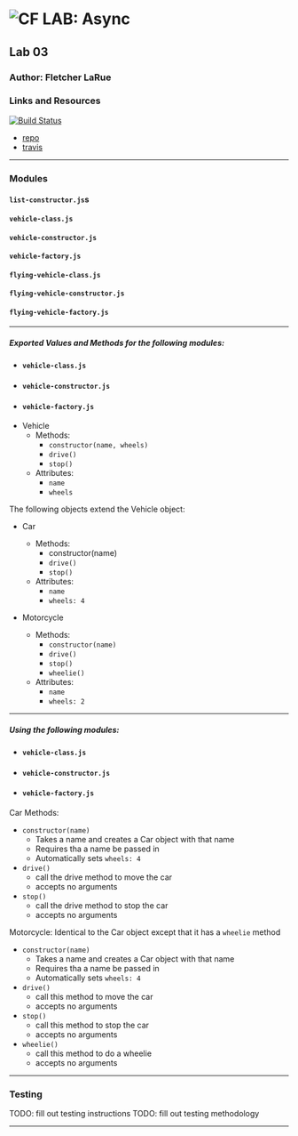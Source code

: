 ![CF](http://i.imgur.com/7v5ASc8.png) LAB: Async
=================================================

## Lab 03

### Author: Fletcher LaRue

### Links and Resources

[![Build Status](https://www.travis-ci.com/asdFletcher/02-classes-inheritance-fp.svg?branch=master)](https://www.travis-ci.com/asdFletcher/02-classes-inheritance-fp)

* [repo](https://github.com/asdFletcher/03-async)
* [travis](https://www.travis-ci.com/asdFletcher/02-classes-inheritance-fp)


[//]: # (heroku link: https://lab02-401.herokuapp.com/)

---
### Modules
#### `list-constructor.js`s
#### `vehicle-class.js`
#### `vehicle-constructor.js`
#### `vehicle-factory.js`
#### `flying-vehicle-class.js`
#### `flying-vehicle-constructor.js`
#### `flying-vehicle-factory.js`
---
##### Exported Values and Methods for the following modules:
- #### `vehicle-class.js`
- #### `vehicle-constructor.js`
- #### `vehicle-factory.js`


* Vehicle
    * Methods:
        * `constructor(name, wheels)`
        * `drive()`
        * `stop()`
    * Attributes:
        * `name`
        * `wheels`

The following objects extend the Vehicle object:
* Car
    * Methods:
        * constructor(name)
        * `drive()`
        * `stop()`
    * Attributes:
        * `name`
        * `wheels: 4`

* Motorcycle
    * Methods:
        * `constructor(name)`
        * `drive()`
        * `stop()`
        * `wheelie()`
    * Attributes:
        * `name`
        * `wheels: 2`

---


##### Using the following modules:
- #### `vehicle-class.js`
- #### `vehicle-constructor.js`
- #### `vehicle-factory.js`


Car Methods:
* `constructor(name)`
    * Takes a name and creates a Car object with that name
    * Requires tha a name be passed in
    * Automatically sets `wheels: 4`
* `drive()`
    * call the drive method to move the car
    * accepts no arguments
* `stop()`
    * call the drive method to stop the car
    * accepts no arguments


Motorcycle:
Identical to the Car object except that it has a `wheelie` method
* `constructor(name)`
    * Takes a name and creates a Car object with that name
    * Requires tha a name be passed in
    * Automatically sets `wheels: 4`
* `drive()`
    * call this method to move the car
    * accepts no arguments
* `stop()`
    * call this method to stop the car
    * accepts no arguments
* `wheelie()`
    * call this method to do a wheelie
    * accepts no arguments

---

### Testing

TODO: fill out testing instructions
TODO: fill out testing methodology

---

### 


